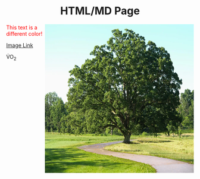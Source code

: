 <h1 align="center">HTML/MD Page</h1>  

<img align="right" src="ImageFolder/tree.jpg" alt="Tree Image" width="400" height="400"/> 

<span style="color:red;">This text is a different color!</span> 

<a href="ImageFolder/tree.jpg">Image Link</a> 
<p>
  V&#x0307;O<sub>2</sub>
</p>
